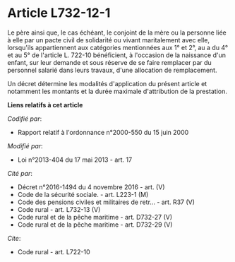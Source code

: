 # Article L732-12-1

Le père ainsi que, le cas échéant, le conjoint de la mère ou la personne liée à elle par un pacte civil de solidarité ou
vivant maritalement avec elle, lorsqu'ils appartiennent aux catégories mentionnées aux 1° et 2°, au a du 4° et au 5° de
l'article L. 722-10 bénéficient, à l'occasion de la naissance d'un enfant, sur leur demande et sous réserve de se faire
remplacer par du personnel salarié dans leurs travaux, d'une allocation de remplacement. 

Un décret détermine les modalités d'application du présent article et notamment les montants et la durée maximale
d'attribution de la prestation.

**Liens relatifs à cet article**

_Codifié par_:

  - Rapport relatif à l'ordonnance n°2000-550 du 15 juin 2000

_Modifié par_:

  - Loi n°2013-404 du 17 mai 2013 - art. 17

_Cité par_:

  - Décret n°2016-1494 du 4 novembre 2016 - art. (V)
  - Code de la sécurité sociale. - art. L223-1 (M)
  - Code des pensions civiles et militaires de retr... - art. R37 (V)
  - Code rural - art. L732-13 (V)
  - Code rural et de la pêche maritime - art. D732-27 (V)
  - Code rural et de la pêche maritime - art. D732-29 (V)

_Cite_:

  - Code rural - art. L722-10
